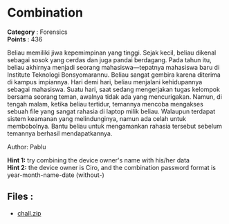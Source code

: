 # Combination

**Category** : Forensics<br>
**Points** : 436

Beliau memiliki jiwa kepemimpinan yang tinggi. Sejak kecil, beliau dikenal sebagai sosok yang cerdas dan juga pandai berdagang. Pada tahun itu, beliau akhirnya menjadi seorang mahasiswa—tepatnya mahasiswa baru di Institute Teknologi Bonsyomarannu. Beliau sangat gembira karena diterima di kampus impiannya. Hari demi hari, beliau menjalani kehidupannya sebagai mahasiswa. Suatu hari, saat sedang mengerjakan tugas kelompok bersama seorang teman, awalnya tidak ada yang mencurigakan. Namun, di tengah malam, ketika beliau tertidur, temannya mencoba mengakses sebuah file yang sangat rahasia di laptop milik beliau. Walaupun terdapat sistem keamanan yang melindunginya, namun ada celah untuk membobolnya. Bantu beliau untuk mengamankan rahasia tersebut sebelum temannya berhasil mendapatkannya.

Author: Pablu

**Hint 1:** try combining the device owner's name with his/her data<br>
**Hint 2:** the device owner is Ciro, and the combination password format is year-month-name-date (without-)


## Files : 
 - [chall.zip](./chall.zip)


